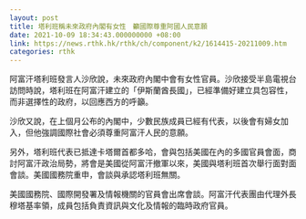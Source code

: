 ```yaml
---
layout: post
title: 塔利班稱未來政府內閣有女性　籲國際尊重阿國人民意願
date: 2021-10-09 18:34:43.000000000 +08:00
link: https://news.rthk.hk/rthk/ch/component/k2/1614415-20211009.htm
categories: rthk
---
```


阿富汗塔利班發言人沙欣說，未來政府內閣中會有女性官員。沙欣接受半島電視台訪問時說，塔利班在阿富汗建立的「伊斯蘭酋長國」，已經準備好建立具包容性，而非選擇性的政府，以回應西方的呼籲。

沙欣又說，在上個月公布的內閣中，少數民族成員已經有代表，以後會有婦女加入，但他強調國際社會必須尊重阿富汗人民的意願。

另外，塔利班代表已抵達卡塔爾首都多哈，會與包括美國在內的多國官員會面，商討阿富汗政治局勢，將會是美國從阿富汗撤軍以來，美國與塔利班首次舉行面對面會談。美國國務院重申，會談與承認塔利班無關。

美國國務院、國際開發署及情報機關的官員會出席會談。阿富汗代表團由代理外長穆塔基率領，成員包括負責資訊與文化及情報的臨時政府官員。
